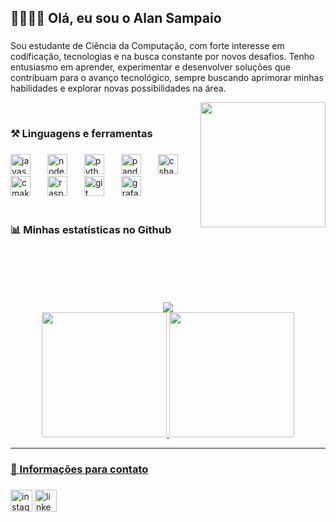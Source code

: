 <h2 align="left">🧑🏻‍💻👋  Olá, eu sou o Alan Sampaio</h2>

###
<div>
  <p align="left">Sou estudante de Ciência da Computação, com forte interesse em codificação, tecnologias e na busca constante por novos desafios. Tenho entusiasmo em aprender, experimentar e desenvolver soluções que contribuam para o avanço tecnológico, sempre buscando aprimorar minhas habilidades e explorar novas possibilidades na área.</p>
  <img align="right" height="200" src="https://i.pinimg.com/originals/f4/6c/ac/f46caceaa923268d9f1590d53a34b153.gif" />
</div>
<br>
<h3 align="left">⚒️ Linguagens e ferramentas</h3>

###

<div align="left">
  <img src="https://cdn.jsdelivr.net/gh/devicons/devicon/icons/javascript/javascript-original.svg" height="32" alt="javascript logo"  />
  <img width="19" />
  <img src="https://cdn.jsdelivr.net/gh/devicons/devicon/icons/nodejs/nodejs-original.svg" height="32" alt="nodejs logo"  />
  <img width="19" />
  <img src="https://cdn.jsdelivr.net/gh/devicons/devicon/icons/python/python-original.svg" height="32" alt="python logo"  />
  <img width="19" />
  <img src="https://cdn.jsdelivr.net/gh/devicons/devicon/icons/pandas/pandas-original.svg" height="32" alt="pandas logo"  />
  <img width="19" />
  <img src="https://cdn.jsdelivr.net/gh/devicons/devicon/icons/csharp/csharp-original.svg" height="32" alt="csharp logo"  />
  <img width="19" />
  <img src="https://cdn.jsdelivr.net/gh/devicons/devicon/icons/cmake/cmake-original.svg" height="32" alt="cmake logo"  />
  <img width="19" />
  <img src="https://cdn.jsdelivr.net/gh/devicons/devicon/icons/raspberrypi/raspberrypi-original.svg" height="32" alt="raspberrypi logo"  />
  <img width="19" />
  <img src="https://cdn.jsdelivr.net/gh/devicons/devicon/icons/git/git-original.svg" height="32" alt="git logo"  />
  <img width="19" />
  <img src="https://cdn.jsdelivr.net/gh/devicons/devicon/icons/grafana/grafana-original.svg" height="32" alt="grafana logo"  />
</div>
<br>


<h3 align="left">📊 Minhas estatísticas no Github</h3>

###

<div align="center" style="margin-top:100px" >
  <img src="https://visitor-badge.laobi.icu/badge?page_id=s4mpa10.s4mpa10&"/>
</div>

<div align="center">
  <a href="https://github.com/s4mpa10">
  <img height="200em" src="https://github-readme-stats.vercel.app/api?username=s4mpa10&show_icons=true&theme=github_dark&include_all_commits=true&count_private=true"/>
  <img height="200em" src="https://github-readme-stats.vercel.app/api/top-langs/?username=s4mpa10&layout=compact&lagns_count=16&card_width=375&theme=github_dark"/>
</div>

<hr>

<h3 align="left">📲 Informações para contato</h3>

###

<div align="left">
  <a href="https://www.instagram.com/alansampaio.dev"><img src="https://img.shields.io/static/v1?message=Instagram&logo=instagram&label=&color=E4405F&logoColor=white&labelColor=&style=for-the-badge" height="35" alt="instagram logo"/></a>
  <!-- <img src="https://img.shields.io/static/v1?message=Gmail&logo=gmail&label=&color=D14836&logoColor=white&labelColor=&style=for-the-badge" height="35" alt="gmail logo"  /> -->
  <a href="https://www.linkedin.com/in/alan-sampaio-3a543a276/"><img src="https://img.shields.io/static/v1?message=LinkedIn&logo=linkedin&label=&color=0077B5&logoColor=white&labelColor=&style=for-the-badge" height="35" alt="linkedin logo"  /></a>
  <!-- <img align="right" height="200" src="https://i.pinimg.com/originals/f4/6c/ac/f46caceaa923268d9f1590d53a34b153.gif" /> -->
</div>

###


<!-- <br clear="both">

<picture>
  <source media="(prefers-color-scheme: dark)" srcset="https://raw.githubusercontent.com/s4mpa10/s4mpa10/output/pacman-contribution-graph-dark.svg">
  <source media="(prefers-color-scheme: light)" srcset="https://raw.githubusercontent.com/s4mpa10/s4mpa10/output/pacman-contribution-graph.svg">
  <img alt="pacman contribution graph" src="https://raw.githubusercontent.com/s4mpa10/s4mpa10/output/pacman-contribution-graph.svg">
</picture> -->

